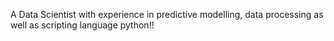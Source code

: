 A Data Scientist with experience in predictive modelling, data processing as well as scripting language python!!
